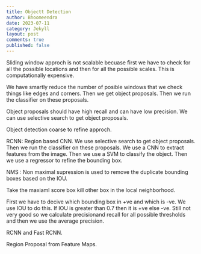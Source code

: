 ```yaml
---
title: Objectt Detection
author: Bhoomeendra 
date: 2023-07-11
category: Jekyll
layout: post
comments: true
published: false
---
```


Sliding window approch is not scalable becuase first we have to check for all the possible locations and then for all the possible scales. This is computationally expensive.

We have smartly reduce the number of posible windows that we check things like edges and corners. Then we get object proposals. Then we run the classifier on these proposals.

Object proposals should have high recall and can have low precision. We can use selective search to get object proposals.

Object detection coarse to refine approch.

RCNN: Region based CNN. We use selective search to get object proposals. Then we run the classifier on these proposals. We use a CNN to extract features from the image. Then we use a SVM to classify the object. Then we use a regressor to refine the bounding box.

NMS : Non maximal supression is used to remove the duplicate bounding boxes based on the IOU.

Take the maxiaml score box kill other box in the local neighborhood.

First we have to decive which bounding box in +ve and which is -ve. We use IOU to do this. If IOU is greater than 0.7 then it is +ve else -ve. Still not very good so we calculate precisionand recall for all possible thresholds and then we use the average precision.

RCNN and Fast RCNN.

Region Proposal from Feature Maps.